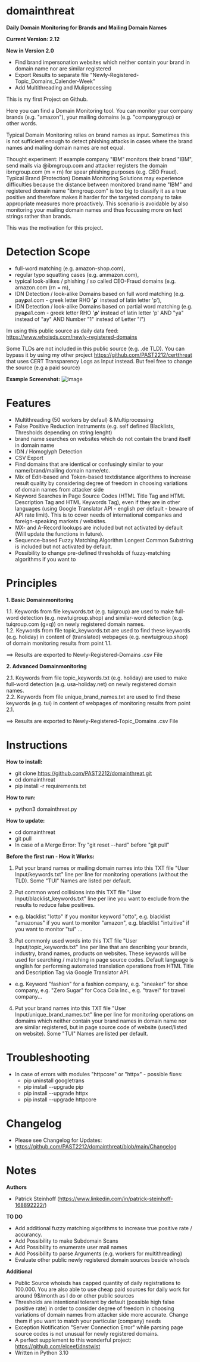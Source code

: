 # domainthreat
**Daily Domain Monitoring for Brands and Mailing Domain Names**

**Current Version: 2.12**

**New in Version 2.0**
- Find brand impersonation websites which neither contain your brand in domain name nor are similar registered
- Export Results to separate file "Newly-Registered-Topic_Domains_Calender-Week"
- Add Multithreading and Muliprocessing

This is my first Project on Github.

Here you can find a Domain Monitoring tool. You can monitor your company brands (e.g. "amazon"), your mailing domains (e.g. "companygroup) or other words.

Typical Domain Monitoring relies on brand names as input. Sometimes this is not sufficient enough to detect phishing attacks in cases where the brand names and mailing domain names are not equal.

Thought experiment:
If example company "IBM" monitors their brand "IBM", send mails via @ibmgroup.com and attacker registers the domain ibrngroup.com (m = rn) for spear phishing purposes (e.g. CEO Fraud). 
Typical Brand (Protection) Domain Monitoring Solutions may experience difficulties because the distance between monitored brand name "IBM" and registered domain name "ibrngroup.com" is too big to classify it as a true positive and therefore makes it harder for the targeted company to take appropriate measures more proactively. This scenario is avoidable by also monitoring your mailing domain names and thus focussing more on text strings rather than brands.

This was the motivation for this project.

# **Detection Scope**
- full-word matching (e.g. amazon-shop.com), 
- regular typo squatting cases (e.g. ammazon.com), 
- typical look-alikes / phishing / so called CEO-Fraud domains (e.g. arnazon.com (rn = m),
- IDN Detection / look-alike Domains based on full word matching (e.g. 𝗉ay𝞀al.com - greek letter RHO '𝞀' instead of latin letter 'p'),
- IDN Detection / look-alike Domains based on partial word matching (e.g. 𝗉ya𝞀a1.com - greek letter RHO '𝞀' instead of latin letter 'p' AND "ya" instead of "ay" AND Number "1" instead of Letter "l")

Im using this public source as daily data feed:
https://www.whoisds.com/newly-registered-domains

Some TLDs are not included in this public source (e.g. .de TLD). You can bypass it by using my other project https://github.com/PAST2212/certthreat that uses CERT Transparency Logs as Input instead. But feel free to change the source (e.g a paid source)

**Example Screenshot:**
![image](https://user-images.githubusercontent.com/124390875/219737268-0767db9d-0b9d-4a7e-9fba-83b1bf8e3636.png)

# **Features**
- Multithreading (50 workers by defaul) & Multiprocessing
- False Positive Reduction Instruments (e.g. self defined Blacklists, Thresholds depending on string lenght)
- brand name searches on websites which do not contain the brand itself in domain name
- IDN / Homoglyph Detection
- CSV Export
- Find domains that are identical or confusingly similar to your name/brand/mailing domain name/etc.
- Mix of Edit-based and Token-based textdistance algorithms to increase result quality by considering degree of freedom in choosing variations of domain names from attacker side
- Keyword Searches in Page Source Codes (HTML Title Tag and HTML Description Tag and HTML Keywords Tag), even if they are in other languages (using Google Translator API - english per default - beware of API rate limit). This is to cover needs of international companies and foreign-speaking markets / websites.
- MX- and A-Record lookups are included but not activated by default (Will update the functions in future).
- Sequence-based Fuzzy Matching Algorithm Longest Common Substring is included but not activated by default.
- Possibility to change pre-defined thresholds of fuzzy-matching algorithms if you want to<br>


# **Principles**
**1. Basic Domainmonitoring**<br>

1.1. Keywords from file keywords.txt (e.g. tuigroup) are used to make full-word detection (e.g. newtuigroup.shop) and similar-word detection (e.g. tuiqroup.com (g=q)) on newly registered domain names.<br>
1.2. Keywords from file topic_keywords.txt are used to find these keywords (e.g. holiday) in content of (translated) webpages (e.g. newtuigroup.shop) of domain monitoring results from point 1.1.<br>

   ==> Results are exported to Newly-Registered-Domains .csv File<br>

**2. Advanced Domainmonitoring**<br>

2.1. Keywords from file topic_keywords.txt (e.g. holiday) are used to make full-word detection (e.g. usa-holiday.net) on newly registered domain names.<br>
2.2. Keywords from file unique_brand_names.txt are used to find these keywords (e.g. tui) in content of webpages of monitoring results from point 2.1.<br>

   ==> Results are exported to Newly-Registered-Topic_Domains .csv File<br>

# **Instructions**

**How to install:**
- git clone https://github.com/PAST2212/domainthreat.git
- cd domainthreat
- pip install -r requirements.txt

**How to run:**
- python3 domainthreat.py

**How to update:**
- cd domainthreat
- git pull
- In case of a Merge Error: Try "git reset --hard" before "git pull"

**Before the first run - How it Works:**
1. Put your brand names or mailing domain names into this TXT file "User Input/keywords.txt" line per line for monitoring operations (without the TLD). Some "TUI" Names are listed per default.

2. Put common word collisions into this TXT file "User Input/blacklist_keywords.txt" line per line you want to exclude from the results to reduce false positives.
-  e.g. blacklist "lotto" if you monitor keyword "otto", e.g. blacklist "amazonas" if you want to monitor "amazon", e.g. blacklist "intuitive" if you want to monitor "tui" ...

3. Put commonly used words into this TXT file "User Input/topic_keywords.txt" line per line that are describing your brands, industry, brand names, products on websites. These keywords will be used for searching / matching in page source codes. Default language is english for performing automated translation operations from HTML Title and Description Tag via Google Translator API.
-  e.g. Keyword "fashion" for a fashion company, e.g. "sneaker" for shoe company, e.g. "Zero Sugar" for Coca Cola Inc., e.g. "travel" for travel company...

4. Put your brand names into this TXT file "User Input/unique_brand_names.txt" line per line for monitoring operations on domains which neither contain your brand names in domain name nor are similar registered, but in page source code of website (used/listed on website). Some "TUI" Names are listed per default.

# **Troubleshooting**
- In case of errors with modules "httpcore" or "httpx" - possible fixes:
   - pip uninstall googletrans
   - pip install --upgrade pip
   - pip install --upgrade httpx
   - pip install --upgrade httpcore

# **Changelog**
- Please see Changelog for Updates:
- https://github.com/PAST2212/domainthreat/blob/main/Changelog

# **Notes**

**Authors**
- Patrick Steinhoff (https://www.linkedin.com/in/patrick-steinhoff-168892222/)

**TO DO**
- Add additional fuzzy matching algorithms to increase true positive rate / accurancy.
- Add Possibility to make Subdomain Scans
- Add Possibility to enumerate user mail names
- Add Possibility to parse Arguments (e.g. workers for multithreading)
- Evaluate other public newly registered domain sources beside whoisds

**Additional**
- Public Source whoisds has capped quantity of daily registrations to 100.000. You are also able to use cheap paid sources for daily work for around 9$/month as I do or other public sources
- Thresholds are intentional tolerant by default (possible high false positive rate) in order to consider degree of freedom in choosing variations of domain names from attacker side more accurate. Change them if you want to match your particular (company) needs
- Exception Notification "Server Connection Error" while parsing page source codes is not unusual for newly registered domains.
- A perfect supplement to this wonderful project: https://github.com/elceef/dnstwist
- Written in Python 3.10
